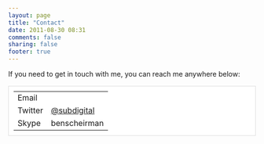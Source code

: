 ```yaml
---
layout: page
title: "Contact"
date: 2011-08-30 08:31
comments: false
sharing: false
footer: true
---
```


If you need to get in touch with me, you can reach me anywhere below:

<table class="contact" style="background-color: #fff; border: solid 1px #ddd; padding:
10px" cellspacing="8">
  <tr>
    <td>Email</td>
    <td><span id="addr"></span></td>
  </tr>
  <tr>
    <td>Twitter</td>
    <td><a href="http://twitter.com/subdigital"
target="_blank">@subdigital</a></td>
  <tr>
    <td>Skype</td>
    <td>benscheirman</td>
  </tr>
</table>

<script type="text/javascript" src="http://ajax.googleapis.com/ajax/libs/jquery/1.6.2/jquery.min.js"></script>

<script type="text/javascript">
$(function() {
  var addy = "ben" + "@";
  addy = addy + "scheirman" + "." + "com";
  mlink = $("<a href='mailto:" + addy + "'>" + addy + "</a>");
  mlink.appendTo($("#addr"));
});
</script>
